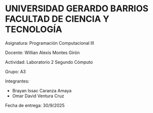 # UNIVERSIDAD GERARDO BARRIOS FACULTAD DE CIENCIA Y TECNOLOGÍA

Asignatura:
Programación Computacional III


Docente: Willian Alexis Montes Girón

Actividad:
Laboratorio 2 Segundo Cómputo

Grupo:
 A3

Integrantes:
- Brayan Issac Caranza Amaya
- Omar David Ventura Cruz


Fecha de entrega: 30/9/2025
